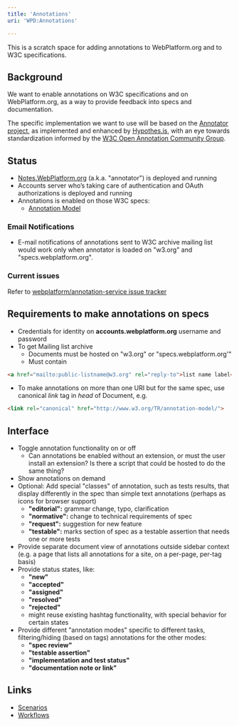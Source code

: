 ```yaml
---
title: 'Annotations'
uri: 'WPD:Annotations'

---
```

This is a scratch space for adding annotations to WebPlatform.org and to W3C specifications.

## Background

We want to enable annotations on W3C specifications and on WebPlatform.org, as a way to provide feedback into specs and documentation.

The specific implementation we want to use will be based on the [Annotator project](http://okfnlabs.org/annotator/), as implemented and enhanced by [Hypothes.is](http://hypothes.is/), with an eye towards standardization informed by the [W3C Open Annotation Community Group](http://w3.org/community/openannotation/).

## Status

-   [Notes.WebPlatform.org](https://notes.webplatform.org/) (a.k.a. "annotator") is deployed and running
-   Accounts server who’s taking care of authentication and OAuth authorizations is deployed and running
-   Annotations is enabled on those W3C specs:
    -   [Annotation Model](http://www.w3.org/TR/annotation-model/)

### Email Notifications

-   E-mail notifications of annotations sent to W3C archive mailing list would work only when annotator is loaded on "w3.org" and "specs.webplatform.org".

### Current issues

Refer to [webplatform/annotation-service issue tracker](https://github.com/webplatform/annotation-service/issues)

## Requirements to make annotations on specs

-   Credentials for identity on **accounts.webplatform.org** username and password
-   To get Mailing list archive
    -   Documents must be hosted on "w3.org" or "specs.webplatform.org'"
    -   Must contain

``` html
<a href="mailto:public-listname@w3.org" rel="reply-to">list name label</a>
```

-   To make annotations on more than one URI but for the same spec, use canonical *link* tag in *head* of Document, e.g.

``` html
<link rel="canonical" href="http://www.w3.org/TR/annotation-model/">
```

## Interface

-   Toggle annotation functionality on or off
    -   Can annotations be enabled without an extension, or must the user install an extension? Is there a script that could be hosted to do the same thing?
-   Show annotations on demand
-   Optional: Add special "classes" of annotation, such as tests results, that display differently in the spec than simple text annotations (perhaps as icons for browser support)
    -   **"editorial":** grammar change, typo, clarification
    -   **"normative":** change to technical requirements of spec
    -   **"request":** suggestion for new feature
    -   **"testable":** marks section of spec as a testable assertion that needs one or more tests
-   Provide separate document view of annotations outside sidebar context (e.g. a page that lists all annotations for a site, on a per-page, per-tag basis)
-   Provide status states, like:
    -   **"new"**
    -   **"accepted"**
    -   **"assigned"**
    -   **"resolved"**
    -   **"rejected"**
    -   might reuse existing hashtag functionality, with special behavior for certain states
-   Provide different "annotation modes" specific to different tasks, filtering/hiding (based on tags) annotations for the other modes:
    -   **"spec review"**
    -   **"testable assertion"**
    -   **"implementation and test status"**
    -   **"documentation note or link"**

## Links

-   [Scenarios](/WPD:Annotations/Scenarios)
-   [Workflows](/WPD:Annotations/Workflows)
